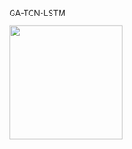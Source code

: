 GA-TCN-LSTM

[<img target="_blank" src="https://www.kindpng.com/picc/b/301/3012484.png" width=200>](https://aws.amazon.com/s3/) 

